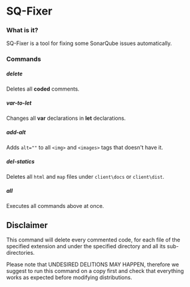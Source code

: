
# SQ-Fixer

### What is it?

SQ-Fixer is a tool for fixing some SonarQube issues automatically.

### Commands

##### delete

Deletes all **coded** comments.

##### var-to-let

Changes all **var** declarations in **let** declarations.

##### add-alt

Adds `alt=""` to all `<img>` and `<images>` tags that doesn't have it.

##### del-statics

Deletes all `html` and `map` files under `client\docs` or `client\dist`.

##### all

Executes all commands above at once.


## Disclaimer

This command will delete every commented code,
for each file of the specified extension
and under the specified directory and all its sub-directories.

Please note that UNDESIRED DELITIONS MAY HAPPEN,
therefore we suggest to run this command on a copy first
and check that everything works as expected before modifying distributions.
